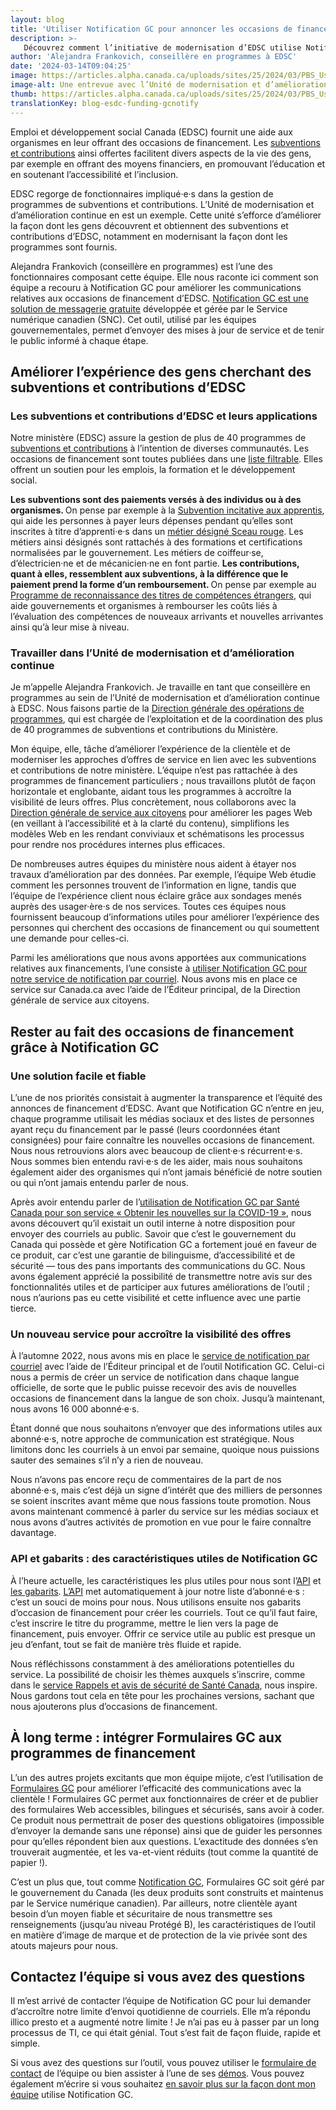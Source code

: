 ```yaml
---
layout: blog
title: 'Utiliser Notification GC pour annoncer les occasions de financement d’EDSC'
description: >-
   Découvrez comment l’initiative de modernisation d’EDSC utilise Notification GC pour accroître la visibilité du public sur les occasions de subventions et de contributions
author: 'Alejandra Frankovich, conseillère en programmes à EDSC'
date: '2024-03-14T09:04:25'
image: https://articles.alpha.canada.ca/uploads/sites/25/2024/03/PBS_UsingGCNotifyUpdatesESDCGrantsContributions_Blog_FR.jpg
image-alt: Une entrevue avec l’Unité de modernisation et d’amélioration continue (de la Direction générale des opérations de programmes d’EDSC) pour la série « Les gens au cœur de vos services ».
thumb: https://articles.alpha.canada.ca/uploads/sites/25/2024/03/PBS_UsingGCNotifyUpdatesESDCGrantsContributions_Blog_FR.jpg
translationKey: blog-esdc-funding-gcnotify
---
```


<p>Emploi et développement social Canada (EDSC) fournit une aide aux organismes en leur offrant des occasions de financement. Les <a href="https://www.canada.ca/fr/emploi-developpement-social/services/financement.html" target="_blank" rel="noreferrer noopener">subventions et contributions</a> ainsi offertes facilitent divers aspects de la vie des gens, par exemple en offrant des moyens financiers, en promouvant l’éducation et en soutenant l’accessibilité et l’inclusion.</p>



<p>EDSC regorge de fonctionnaires impliqué·e·s dans la gestion de programmes de subventions et contributions. L’Unité de modernisation et d’amélioration continue en est un exemple. Cette unité s’efforce d’améliorer la façon dont les gens découvrent et obtiennent des subventions et contributions d’EDSC, notamment en modernisant la façon dont les programmes sont fournis.</p>



<p>Alejandra Frankovich (conseillère en programmes) est l’une des fonctionnaires composant cette équipe. Elle nous raconte ici comment son équipe a recouru à Notification&nbsp;GC pour améliorer les communications relatives aux occasions de financement d’EDSC. <a href="https://notification.canada.ca/accueil?utm_source=FR_blog_Notify-grants-contributions&amp;utm_medium=Blog+post&amp;utm_campaign=CDS_Blogs&amp;utm_id=Notify_home" target="_blank" rel="noreferrer noopener">Notification&nbsp;GC est une solution de messagerie gratuite</a> développée et gérée par le Service numérique canadien (SNC). Cet outil, utilisé par les équipes gouvernementales, permet d’envoyer des mises à jour de service et de tenir le public informé à chaque étape.</p>



<h2 class="wp-block-heading" id="h-ameliorer-l-experience-des-gens-cherchant-des-subventions-et-contributions-d-edsc"><strong>Améliorer l’expérience des gens cherchant des subventions et contributions d’EDSC</strong></h2>



<h3 class="wp-block-heading" id="h-les-subventions-et-contributions-d-edsc-et-leurs-applications-nbsp-nbsp"><strong>Les subventions et contributions d’EDSC et leurs applications&nbsp;&nbsp;</strong></h3>



<p>Notre ministère (EDSC) assure la gestion de plus de 40&nbsp;programmes de <a href="https://www.canada.ca/fr/emploi-developpement-social/services/financement.html" target="_blank" rel="noreferrer noopener">subventions et contributions</a> à l’intention de diverses communautés. Les occasions de financement sont toutes publiées dans une <a href="https://www.canada.ca/fr/emploi-developpement-social/services/financement/programmes.html" target="_blank" rel="noreferrer noopener">liste filtrable</a>. Elles offrent un soutien pour les emplois, la formation et le développement social.&nbsp;</p>



<p><strong>Les subventions sont des paiements versés à des individus ou à des organismes. </strong>On pense par exemple à la <a href="https://www.canada.ca/fr/emploi-developpement-social/services/financement/incitative-apprenti-apercu.html" target="_blank" rel="noreferrer noopener">Subvention incitative aux apprentis</a>, qui aide les personnes à payer leurs dépenses pendant qu’elles sont inscrites à titre d’apprenti·e·s dans un <a href="https://www.red-seal.ca/fra/trades/tr.1d.2s_l.3st.shtml" target="_blank" rel="noreferrer noopener">métier désigné Sceau rouge</a>. Les métiers ainsi désignés sont rattachés à des formations et certifications normalisées par le gouvernement. Les métiers de coiffeur·se, d’électricien·ne et de mécanicien·ne en font partie. <strong>Les contributions, quant à elles, ressemblent aux subventions, à la différence que le paiement prend la forme d’un remboursement. </strong>On pense par exemple au <a href="https://www.canada.ca/fr/emploi-developpement-social/services/financement/reconnaissance_titres_etrangers.html" target="_blank" rel="noreferrer noopener">Programme de reconnaissance des titres de compétences étrangers</a>, qui aide gouvernements et organismes à rembourser les coûts liés à l’évaluation des compétences de nouveaux arrivants et nouvelles arrivantes ainsi qu’à leur mise à niveau.&nbsp;</p>



<h3 class="wp-block-heading" id="h-travailler-dans-l-unite-de-modernisation-et-d-amelioration-continue"><strong>Travailler dans l’Unité de modernisation et d’amélioration continue</strong></h3>



<p>Je m’appelle Alejandra&nbsp;Frankovich. Je travaille en tant que conseillère en programmes au sein de l’Unité de modernisation et d’amélioration continue à EDSC. Nous faisons partie de la <a href="https://www.canada.ca/fr/emploi-developpement-social/programmes.html" target="_blank" rel="noreferrer noopener">Direction générale des opérations de programmes</a>, qui est chargée de l’exploitation et de la coordination des plus de 40&nbsp;programmes de subventions et contributions du Ministère.&nbsp;</p>



<p>Mon équipe, elle, tâche d’améliorer l’expérience de la clientèle et de moderniser les approches d’offres de service en lien avec les subventions et contributions de notre ministère. L’équipe n’est pas rattachée à des programmes de financement particuliers ; nous travaillons plutôt de façon horizontale et englobante, aidant tous les programmes à accroître la visibilité de leurs offres. Plus concrètement, nous collaborons avec la <a href="https://www.canada.ca/fr/emploi-developpement-social/ministere/rapports/cahier-information-2019/cahier-1/ministere-101.html#h2.03-h3.04" target="_blank" rel="noreferrer noopener">Direction générale de service aux citoyens</a> pour améliorer les pages Web (en veillant à l’accessibilité et à la clarté du contenu), simplifions les modèles Web en les rendant conviviaux et schématisons les processus pour rendre nos procédures internes plus efficaces.&nbsp;</p>



<p>De nombreuses autres équipes du ministère nous aident à étayer nos travaux d’amélioration par des données. Par exemple, l’équipe Web étudie comment les personnes trouvent de l’information en ligne, tandis que l’équipe de l’expérience client nous éclaire grâce aux sondages menés auprès des usager·ère·s de nos services. Toutes ces équipes nous fournissent beaucoup d’informations utiles pour améliorer l’expérience des personnes qui cherchent des occasions de financement ou qui soumettent une demande pour celles-ci.</p>



<p>Parmi les améliorations que nous avons apportées aux communications relatives aux financements, l’une consiste à <a href="https://www.canada.ca/fr/emploi-developpement-social/services/financement/avis-occasions.html" target="_blank" rel="noreferrer noopener">utiliser Notification GC pour notre service de notification par courriel</a>. Nous avons mis en place ce service sur Canada.ca avec l’aide de l’Éditeur principal, de la Direction générale de service aux citoyens.&nbsp;</p>



<h2 class="wp-block-heading" id="h-rester-au-fait-des-occasions-de-financement-grace-a-notification-gc-nbsp"><strong>Rester au fait des occasions de financement grâce à Notification GC&nbsp;</strong></h2>



<h3 class="wp-block-heading" id="h-une-solution-facile-et-fiable"><strong>Une solution facile et fiable</strong></h3>



<p>L’une de nos priorités consistait à augmenter la transparence et l’équité des annonces de financement d’EDSC. Avant que Notification GC n’entre en jeu, chaque programme utilisait les médias sociaux et des listes de personnes ayant reçu du financement par le passé (leurs coordonnées étant consignées) pour faire connaître les nouvelles occasions de financement. Nous nous retrouvions alors avec beaucoup de client·e·s récurrent·e·s. Nous sommes bien entendu ravi·e·s de les aider, mais nous souhaitons également aider des organismes qui n’ont jamais bénéficié de notre soutien ou qui n’ont jamais entendu parler de nous.</p>



<p>Après avoir entendu parler de l’<a href="https://numerique.canada.ca/2023/03/23/obtenir-les-nouvelles-sur-la-covid-19-trois-ann%C3%A9es-de-communications-bas%C3%A9es-sur-les-donn%C3%A9es/?utm_source=blog_esdc_funding_gcnotify_fr&amp;utm_medium=blog_esdc_funding_gcnotify_fr&amp;utm_id=blog_health_canada_gcnotify_fr" target="_blank" rel="noreferrer noopener">utilisation de Notification GC par Santé Canada pour son service «&nbsp;Obtenir les nouvelles sur la COVID-19&nbsp;»</a>, nous avons découvert qu’il existait un outil interne à notre disposition pour envoyer des courriels au public. Savoir que c’est le gouvernement du Canada qui possède et gère Notification&nbsp;GC a fortement joué en faveur de ce produit, car c’est une garantie de bilinguisme, d’accessibilité et de sécurité — tous des pans importants des communications du GC. Nous avons également apprécié la possibilité de transmettre notre avis sur des fonctionnalités utiles et de participer aux futures améliorations de l’outil ; nous n’aurions pas eu cette visibilité et cette influence avec une partie tierce.&nbsp;</p>



<h3 class="wp-block-heading" id="h-un-nouveau-service-pour-accroitre-la-visibilite-des-offres"><strong>Un nouveau service pour accroître la visibilité des offres</strong></h3>



<p>À l’automne&nbsp;2022, nous avons mis en place le <a href="https://www.canada.ca/fr/emploi-developpement-social/services/financement/avis-occasions.html" target="_blank" rel="noreferrer noopener">service de notification par courriel</a> avec l’aide de l’Éditeur principal et de l’outil Notification GC. Celui-ci nous a permis de créer un service de notification dans chaque langue officielle, de sorte que le public puisse recevoir des avis de nouvelles occasions de financement dans la langue de son choix. Jusqu’à maintenant, nous avons 16&nbsp;000&nbsp;abonné·e·s.</p>



<p>Étant donné que nous souhaitons n’envoyer que des informations utiles aux abonné·e·s, notre approche de communication est stratégique. Nous limitons donc les courriels à un envoi par semaine, quoique nous puissions sauter des semaines s’il n’y a rien de nouveau.&nbsp;</p>



<p>Nous n’avons pas encore reçu de commentaires de la part de nos abonné·e·s, mais c’est déjà un signe d’intérêt que des milliers de personnes se soient inscrites avant même que nous fassions toute promotion. Nous avons maintenant commencé à parler du service sur les médias sociaux et nous avons d’autres activités de promotion en vue pour le faire connaître davantage.</p>



<h3 class="wp-block-heading" id="h-api-et-gabarits-nbsp-des-caracteristiques-utiles-de-notification-nbsp-gc"><strong>API et gabarits&nbsp;: des caractéristiques utiles de Notification&nbsp;GC</strong></h3>



<p>À l’heure actuelle, les caractéristiques les plus utiles pour nous sont l’<a href="https://documentation.notification.canada.ca/fr/" target="_blank" rel="noreferrer noopener">API</a> et <a href="https://notification.canada.ca/mettre-en-forme-les-courriels?utm_source=FR_blog_Notify-grants-contributions&amp;utm_medium=Blog+post&amp;utm_campaign=CDS_Blogs&amp;utm_id=Notify_API" data-type="link" data-id="https://notification.canada.ca/mettre-en-forme-les-courriels?utm_source=FR_blog_Notify-grants-contributions&amp;utm_medium=Blog+post&amp;utm_campaign=CDS_Blogs&amp;utm_id=Notify_API" target="_blank" rel="noreferrer noopener">les gabarits</a>. <a href="https://documentation.notification.canada.ca/fr/?utm_source=FR_blog_Notify-grants-contributions&amp;utm_medium=Blog+post&amp;utm_campaign=CDS_Blogs&amp;utm_id=Notify_API" data-type="link" data-id="https://documentation.notification.canada.ca/fr/?utm_source=FR_blog_Notify-grants-contributions&amp;utm_medium=Blog+post&amp;utm_campaign=CDS_Blogs&amp;utm_id=Notify_API">L’API</a> met automatiquement à jour notre liste d’abonné·e·s : c’est un souci de moins pour nous. Nous utilisons ensuite nos gabarits d’occasion de financement pour créer les courriels. Tout ce qu’il faut faire, c’est inscrire le titre du programme, mettre le lien vers la page de financement, puis envoyer. Offrir ce service utile au public est presque un jeu d’enfant, tout se fait de manière très fluide et rapide.</p>



<p>Nous réfléchissons constamment à des améliorations potentielles du service. La possibilité de choisir les thèmes auxquels s’inscrire, comme dans le <a href="https://numerique.canada.ca/2022/07/05/informer-pour-prot%C3%A9ger-rappels-et-avis-de-s%C3%A9curit%C3%A9-au-canada/?utm_source=blog_esdc_funding_gcnotify_fr&amp;utm_medium=blog_esdc_funding_gcnotify_fr&amp;utm_id=blog_health_recalls_gcnotify_fr" target="_blank" rel="noreferrer noopener">service Rappels et avis de sécurité de Santé Canada</a>, nous inspire. Nous gardons tout cela en tête pour les prochaines versions, sachant que nous ajouterons plus d’occasions de financement.</p>



<h2 class="wp-block-heading" id="h-a-long-terme-nbsp-integrer-formulaires-nbsp-gc-aux-programmes-de-financement"><strong>À long terme&nbsp;: intégrer Formulaires&nbsp;GC aux programmes de financement</strong></h2>



<p>L’un des autres projets excitants que mon équipe mijote, c’est l’utilisation de <a href="https://articles.alpha.canada.ca/forms-formulaires/fr/?utm_source=FR_blog-esdc-funding-gcnotify+&amp;utm_medium=Blog+post&amp;utm_campaign=forms_blogs" target="_blank" rel="noreferrer noopener">Formulaires&nbsp;GC</a> pour améliorer l’efficacité des communications avec la clientèle ! Formulaires&nbsp;GC permet aux fonctionnaires de créer et de publier des formulaires Web accessibles, bilingues et sécurisés, sans avoir à coder. Ce produit nous permettrait de poser des questions obligatoires (impossible d’envoyer la demande sans une réponse) ainsi que de guider les personnes pour qu’elles répondent bien aux questions. L’exactitude des données s’en trouverait augmentée, et les va-et-vient réduits (tout comme la quantité de papier !).&nbsp;</p>



<p>C’est un plus que, tout comme <a href="https://notification.canada.ca/accueil?utm_source=FR_blog-esdc-funding-gcnotify&amp;utm_medium=Blog+post&amp;utm_campaign=CDS_Blogs" target="_blank" rel="noreferrer noopener">Notification&nbsp;GC</a>, Formulaires&nbsp;GC soit géré par le gouvernement du Canada (les deux produits sont construits et maintenus par le Service numérique canadien). Par ailleurs, notre clientèle ayant besoin d’un moyen fiable et sécuritaire de nous transmettre ses renseignements (jusqu’au niveau Protégé B), les caractéristiques de l’outil en matière d’image de marque et de protection de la vie privée sont des atouts majeurs pour nous.</p>



<h2 class="wp-block-heading" id="h-contactez-l-equipe-si-vous-avez-des-questions"><strong>Contactez l’équipe si vous avez des questions</strong></h2>



<p>Il m’est arrivé de contacter l’équipe de Notification&nbsp;GC pour lui demander d’accroître notre limite d’envoi quotidienne de courriels. Elle m’a répondu illico presto et a augmenté notre limite ! Je n’ai pas eu à passer par un long processus de TI, ce qui était génial. Tout s’est fait de façon fluide, rapide et simple.&nbsp;</p>



<p>Si vous avez des questions sur l’outil, vous pouvez utiliser le <a href="https://notification.canada.ca/contact?utm_source=FR_blog-esdc-funding-gcnotify&amp;utm_medium=Blog+post&amp;utm_campaign=CDS_Blogs" target="_blank" rel="noreferrer noopener">formulaire de contact</a> de l’équipe ou bien assister à l’une de ses <a href="https://notification.canada.ca/sinscrire-a-une-demo?utm_source=FR_blog-esdc-funding-gcnotify&amp;utm_medium=Blog+post&amp;utm_campaign=CDS_Blogs" target="_blank" rel="noreferrer noopener">démos</a>. Vous pouvez également m’écrire si vous souhaitez <a href="mailto:alejandra.p.frankovich@hrsdc-rhdcc.gc.ca" target="_blank" rel="noreferrer noopener">en savoir plus sur la façon dont mon équipe</a> utilise Notification&nbsp;GC.</p>

